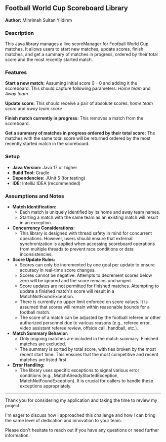 ## Football World Cup Scoreboard Library
**Author:** Mihrimah Sultan Yıldırım

### Description
This Java library manages a live scoreManager for Football World Cup matches. It allows users to start new matches, update scores, finish matches, and get a summary of matches in progress, ordered by their total score and the most recently started match.

### Features
**Start a new match:** Assuming initial score 0 – 0 and adding it the scoreboard. This should capture following parameters:
*Home team* and *Away team*

**Update score:** This should receive a pair of absolute scores:
*home team score* and *away team score*

**Finish match currently in progress:** This removes a match from the scoreboard.

**Get a summary of matches in progress ordered by their total score:** The matches with the same total score will be returned ordered by the most recently started match in the scoreboard.

### Setup
- **Java Version:** Java 17 or higher
- **Build Tool:** Gradle
- **Dependencies:** JUnit 5 (for testing)
- **IDE:** IntelliJ IDEA (recommended)

### Assumptions and Notes

- **Match Identification:**
  - Each match is uniquely identified by its home and away team names.
  - Starting a match with the same team as an existing match will result in an exception.
- **Concurrency Considerations:**
  - This library is designed with thread safety in mind for concurrent operations. However, users should ensure that external synchronization is applied when accessing scoreboard operations from multiple threads to prevent race conditions or data inconsistencies.
- **Score Update Rules:**
  - Scores can only be incremented by one goal per update to ensure accuracy in real-time score changes.
  - Scores cannot be negative. Attempts to decrement scores below zero will be ignored and the score remains unchanged.
  - Score updates are not permitted for finished matches. Attempting to update a finished match's score will result in a MatchNotFoundException.
  - There is currently no upper limit enforced on score values. It is assumed that scores will remain within reasonable bounds for a football match.
  - The score of a match can be adjusted by the football referee or other authorized personnel due to various reasons (e.g., referee error, video assistant referee review, offside call, handball, etc.).
- **Match Summary Behavior:**
  - Only ongoing matches are included in the match summary. Finished matches are excluded.
  - The summary is sorted by total score, with ties broken by the most recent start time. This ensures that the most competitive and recent matches are listed first.
- **Error Handling:**
  - The library uses specific exceptions to signal various error conditions (e.g., MatchAlreadyStartedException, MatchNotFoundException). It is crucial for callers to handle these exceptions appropriately.

---

Thank you for considering my application and taking the time to review my project.

I'm eager to discuss how I approached this challenge and how I can bring the same level of dedication and innovation to your team.

Please don't hesitate to reach out if you have any questions or need further information.